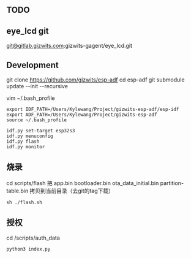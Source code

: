 ## TODO

## eye_lcd git
git@gitlab.gizwits.com:gizwits-gagent/eye_lcd.git

## Development
git clone https://github.com/gizwits/esp-adf
cd esp-adf
git submodule update --init --recursive

vim ~/.bash_profile

```
export IDF_PATH=/Users/Kylewang/Project/gizwits-esp-adf/esp-idf
export ADF_PATH=/Users/Kylewang/Project/gizwits-esp-adf
source ~/.bash_profile
```


```
idf.py set-target esp32s3
idf.py menuconfig
idf.py flash
idf.py monitor
```

## 烧录
cd scripts/flash
把
app.bin
bootloader.bin
ota_data_initial.bin
partition-table.bin
拷贝到当前目录（去git的tag下载）

```
sh ./flash.sh
```

## 授权
cd /scripts/auth_data
```
python3 index.py
```
